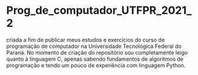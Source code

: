 # Prog_de_computador_UTFPR_2021_2

criada a fim de publicar meus estudos e exercícios do curso de programação de computador na Universidade Tecnológica Federal do Paraná. No momento de criação do repositório sou completamente leigo quanto à linguagem C, apenas sabendo fundamentos de algoritmos de programação e tendo um pouco de experiência com linguagem Python.
 
